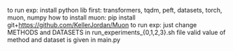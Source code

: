 to run exp:
install python lib first: transformers, tqdm, peft, datasets, torch, muon, numpy
how to install muon: pip install git+https://github.com/KellerJordan/Muon
to run exp: just change METHODS and DATASETS in run_experiments_{0,1,2,3}.sh file
valid value of method and dataset is given in main.py
